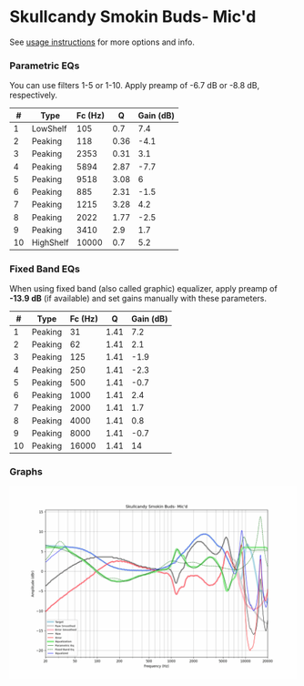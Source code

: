 # Skullcandy Smokin Buds- Mic'd
See [usage instructions](https://github.com/jaakkopasanen/AutoEq#usage) for more options and info.

### Parametric EQs
You can use filters 1-5 or 1-10. Apply preamp of -6.7 dB or -8.8 dB, respectively.

|   # | Type      |   Fc (Hz) |    Q |   Gain (dB) |
|-----|-----------|-----------|------|-------------|
|   1 | LowShelf  |       105 | 0.7  |         7.4 |
|   2 | Peaking   |       118 | 0.36 |        -4.1 |
|   3 | Peaking   |      2353 | 0.31 |         3.1 |
|   4 | Peaking   |      5894 | 2.87 |        -7.7 |
|   5 | Peaking   |      9518 | 3.08 |         6   |
|   6 | Peaking   |       885 | 2.31 |        -1.5 |
|   7 | Peaking   |      1215 | 3.28 |         4.2 |
|   8 | Peaking   |      2022 | 1.77 |        -2.5 |
|   9 | Peaking   |      3410 | 2.9  |         1.7 |
|  10 | HighShelf |     10000 | 0.7  |         5.2 |

### Fixed Band EQs
When using fixed band (also called graphic) equalizer, apply preamp of **-13.9 dB** (if available) and set gains manually with these parameters.

|   # | Type    |   Fc (Hz) |    Q |   Gain (dB) |
|-----|---------|-----------|------|-------------|
|   1 | Peaking |        31 | 1.41 |         7.2 |
|   2 | Peaking |        62 | 1.41 |         2.1 |
|   3 | Peaking |       125 | 1.41 |        -1.9 |
|   4 | Peaking |       250 | 1.41 |        -2.3 |
|   5 | Peaking |       500 | 1.41 |        -0.7 |
|   6 | Peaking |      1000 | 1.41 |         2.4 |
|   7 | Peaking |      2000 | 1.41 |         1.7 |
|   8 | Peaking |      4000 | 1.41 |         0.8 |
|   9 | Peaking |      8000 | 1.41 |        -0.7 |
|  10 | Peaking |     16000 | 1.41 |        14   |

### Graphs
![](./Skullcandy%20Smokin%20Buds-%20Mic'd.png)
